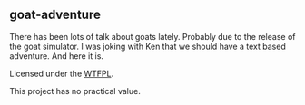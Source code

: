goat-adventure
----------------------

There has been lots of talk about goats lately. Probably due to the release of the goat simulator. I was joking with Ken that we should have a text based adventure. And here it is.

Licensed under the [WTFPL](http://www.wtfpl.net/).

This project has no practical value.
